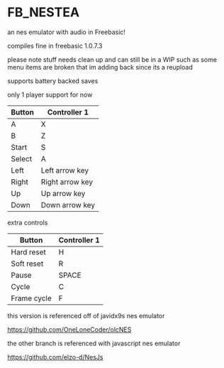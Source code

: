 # FB_NESTEA
an nes emulator with audio in Freebasic!

compiles fine in freebasic 1.0.7.3

please note stuff needs clean up and can still be in a WIP
such as some menu items are broken
that im adding back since its a reupload

supports battery backed saves

only 1 player support for now

| Button | Controller 1    | 
| ------ | --------------- | 
| A      | X               | 
| B      | Z               | 
| Start  | S               | 
| Select | A               | 
| Left   | Left arrow key  | 
| Right  | Right arrow key | 
| Up     | Up arrow key    | 
| Down   | Down arrow key  | 


 extra controls

| Button      | Controller 1    | 
| ----------- | --------------- | 
| Hard reset  | H               | 
| Soft reset  | R               | 
| Pause       | SPACE           |
| Cycle       | C               |
| Frame cycle | F               |

this version is referenced off of
javidx9s nes emulator 

https://github.com/OneLoneCoder/olcNES


the other branch is referenced with
javascript nes emulator

https://github.com/elzo-d/NesJs

